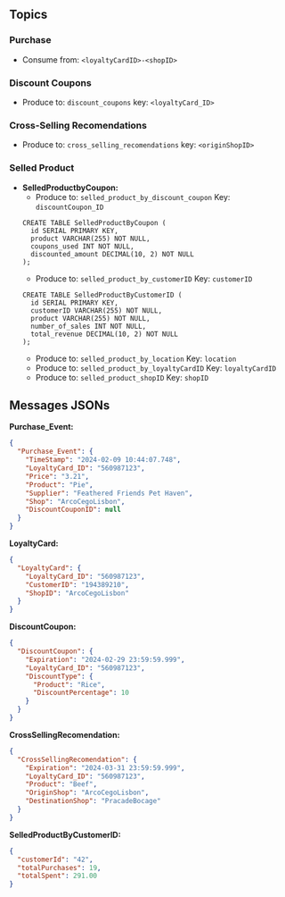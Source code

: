 ## Topics


### Purchase

- Consume from: `<loyaltyCardID>-<shopID>`

### Discount Coupons

- Produce to: `discount_coupons` key: `<loyaltyCard_ID>`

### Cross-Selling Recomendations

- Produce to: `cross_selling_recomendations` key: `<originShopID>`

### Selled Product

- **SelledProductbyCoupon:**
  - Produce to: `selled_product_by_discount_coupon` Key: `discountCoupon_ID`
  ```
  CREATE TABLE SelledProductByCoupon (
    id SERIAL PRIMARY KEY,
    product VARCHAR(255) NOT NULL,
    coupons_used INT NOT NULL,
    discounted_amount DECIMAL(10, 2) NOT NULL
  );
  ```
  - Produce to: `selled_product_by_customerID` Key: `customerID`
  ```
  CREATE TABLE SelledProductByCustomerID (
    id SERIAL PRIMARY KEY,
    customerID VARCHAR(255) NOT NULL,
    product VARCHAR(255) NOT NULL,
    number_of_sales INT NOT NULL,
    total_revenue DECIMAL(10, 2) NOT NULL
  );
  ```
  - Produce to: `selled_product_by_location` Key: `location`
  - Produce to: `selled_product_by_loyaltyCardID` Key: `loyaltyCardID`
  - Produce to: `selled_product_shopID` Key: `shopID`

## Messages JSONs

**Purchase_Event:**

```json
{
  "Purchase_Event": {
    "TimeStamp": "2024-02-09 10:44:07.748",
    "LoyaltyCard_ID": "560987123",
    "Price": "3.21",
    "Product": "Pie",
    "Supplier": "Feathered Friends Pet Haven",
    "Shop": "ArcoCegoLisbon",
    "DiscountCouponID": null
  }
}
```

**LoyaltyCard:**

```json
{
  "LoyaltyCard": {
    "LoyaltyCard_ID": "560987123",
    "CustomerID": "194389210",
    "ShopID": "ArcoCegoLisbon"
  }
}
```

**DiscountCoupon:**

```json
{
  "DiscountCoupon": {
    "Expiration": "2024-02-29 23:59:59.999",
    "LoyaltyCard_ID": "560987123",
    "DiscountType": {
      "Product": "Rice",
      "DiscountPercentage": 10
    }
  }
}
```

**CrossSellingRecomendation:**

```json
{
  "CrossSellingRecomendation": {
    "Expiration": "2024-03-31 23:59:59.999",
    "LoyaltyCard_ID": "560987123",
    "Product": "Beef",
    "OriginShop": "ArcoCegoLisbon",
    "DestinationShop": "PracadeBocage"
  }
}
```

**SelledProductByCustomerID:**

```json
{
  "customerId": "42",
  "totalPurchases": 19,
  "totalSpent": 291.00
}

```
